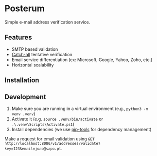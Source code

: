 # Posterum

Simple e-mail address verification service.

## Features

* SMTP based validation
* [Catch-all](https://en.wikipedia.org/wiki/Email_filtering#Methods) tentative verification
* Email service differentiation (ex: Microsoft, Google, Yahoo, Zoho, etc.)
* Horizontal scalability

## Installation

## Development

1. Make sure you are running in a virtual environment (e.g., `python3 -m venv .venv`)
2. Activate it (e.g. `source .venv/bin/activate` or `.\.venv\Scripts\Activate.ps1`)
3. Install dependencies (we use [pip-tools](https://github.com/jazzband/pip-tools) for dependency management)

Make a request for email validation using `GET http://localhost:8080/v1/addresses/validate?key=123&email=joao@sapo.pt`.

